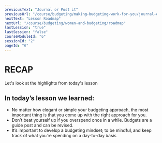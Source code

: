 ```yaml
---
previousText: "Journal or Post it"
previousUrl: "/course/budgeting/making-budgeting-work-for-you/journal-or-post-it"
nextText: "Lesson Roadmap"
nextUrl: "/course/budgeting/women-and-budgeting/roadmap"
lastLession: "true"
lastSession: "false"
courseModuleId: "6"
sessionId: "2"
pageId: "6"
---
```



# RECAP

<sparkle-character-intro position="right" character="jen">
Let's look at the highlights from today's lesson
</sparkle-character-intro>


## In today’s lesson we learned:
- No matter how elegant or simple your budgeting approach, the most important thing is that you come up with the right approach for you.
- Don’t beat yourself up if you overspend once in a while. Budgets are a guide post and can be revised.
- It’s important to develop a budgeting mindset; to be mindful, and keep track of what you’re spending on a day-to-day basis.

